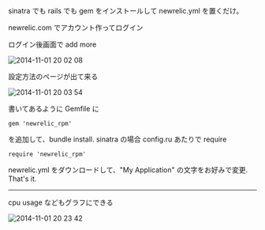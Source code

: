 sinatra でも rails でも gem をインストールして newrelic.yml を置くだけ。

newrelic.com でアカウント作ってログイン

ログイン後画面で add more

![2014-11-01 20 02 08](https://cloud.githubusercontent.com/assets/2290461/4871454/160c444a-61b7-11e4-933a-b456e99886cb.png)

設定方法のページが出て来る

![2014-11-01 20 03 54](https://cloud.githubusercontent.com/assets/2290461/4871455/17ad4c9a-61b7-11e4-9724-6cb8bca086f7.png)

書いてあるように Gemfile に

```
gem 'newrelic_rpm'
```

を追加して、bundle install. sinatra の場合 config.ru あたりで require

```
require 'newrelic_rpm'
```

newrelic.yml をダウンロードして、"My Application" の文字をお好みで変更. That's it. 

----

cpu usage などもグラフにできる

![2014-11-01 20 23 42](https://cloud.githubusercontent.com/assets/2290461/4871487/c974cd52-61b9-11e4-8e87-0039d3e93380.png)

